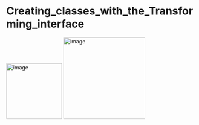 # Creating_classes_with_the_Transforming_interface

<img width="147" alt="image" src="https://github.com/nech14/Creating_classes_with_the_Transforming_interface/assets/113244483/6cf35657-5162-4299-8d09-db0031b8e509">

 
<img width="216" alt="image" src="https://github.com/nech14/Creating_classes_with_the_Transforming_interface/assets/113244483/42f476d0-879d-43e2-b2db-0839f1c540f7">

